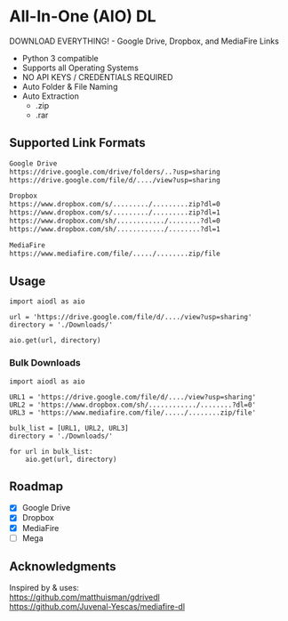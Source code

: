 # All-In-One (AIO) DL
DOWNLOAD EVERYTHING! - Google Drive, Dropbox, and MediaFire Links

- Python 3 compatible
- Supports all Operating Systems
- NO API KEYS / CREDENTIALS REQUIRED
- Auto Folder & File Naming
- Auto Extraction
  - .zip
  - .rar

## Supported Link Formats
```txt
Google Drive
https://drive.google.com/drive/folders/..?usp=sharing
https://drive.google.com/file/d/..../view?usp=sharing

Dropbox
https://www.dropbox.com/s/........./.........zip?dl=0
https://www.dropbox.com/s/........./.........zip?dl=1
https://www.dropbox.com/sh/............/........?dl=0
https://www.dropbox.com/sh/............/........?dl=1

MediaFire
https://www.mediafire.com/file/...../........zip/file
```
## Usage
```python3
import aiodl as aio

url = 'https://drive.google.com/file/d/..../view?usp=sharing'
directory = './Downloads/'

aio.get(url, directory)
```
### Bulk Downloads
```python3
import aiodl as aio

URL1 = 'https://drive.google.com/file/d/..../view?usp=sharing'
URL2 = 'https://www.dropbox.com/sh/............/........?dl=0'
URL3 = 'https://www.mediafire.com/file/...../........zip/file'

bulk_list = [URL1, URL2, URL3]
directory = './Downloads/'

for url in bulk_list:
    aio.get(url, directory)
```

## Roadmap
- [X] Google Drive
- [X] Dropbox
- [X] MediaFire
- [ ] Mega
 
## Acknowledgments
Inspired by & uses:<br/>
https://github.com/matthuisman/gdrivedl <br/>
https://github.com/Juvenal-Yescas/mediafire-dl
